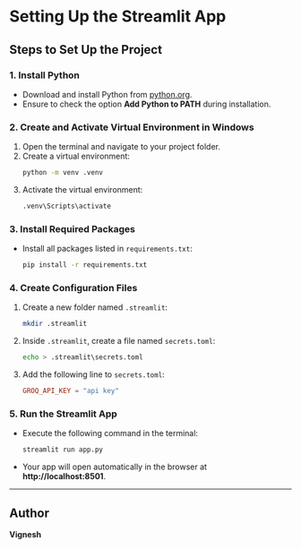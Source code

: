 # Setting Up the Streamlit App

## Steps to Set Up the Project

### 1. Install Python
- Download and install Python from [python.org](https://www.python.org/).
- Ensure to check the option **Add Python to PATH** during installation.

### 2. Create and Activate Virtual Environment in Windows

1. Open the terminal and navigate to your project folder.
2. Create a virtual environment:
   ```bash
   python -m venv .venv
   ```
3. Activate the virtual environment:
   ```bash
   .venv\Scripts\activate
   ```

### 3. Install Required Packages
- Install all packages listed in `requirements.txt`:
  ```bash
  pip install -r requirements.txt
  ```

### 4. Create Configuration Files

1. Create a new folder named `.streamlit`:
   ```bash
   mkdir .streamlit
   ```

2. Inside `.streamlit`, create a file named `secrets.toml`:
   ```bash
   echo > .streamlit\secrets.toml
   ```

3. Add the following line to `secrets.toml`:
   ```toml
   GROQ_API_KEY = "api key"
   ```

### 5. Run the Streamlit App
- Execute the following command in the terminal:
  ```bash
  streamlit run app.py
  ```
- Your app will open automatically in the browser at **http://localhost:8501**.

---

## Author
**Vignesh**

